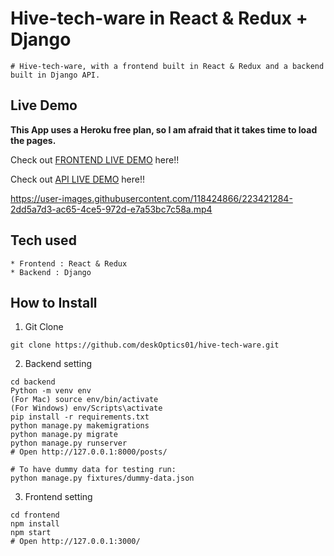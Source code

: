 
# Hive-tech-ware in React & Redux + Django

```
# Hive-tech-ware, with a frontend built in React & Redux and a backend built in Django API.
```

## Live Demo

**This App uses a Heroku free plan, so I am afraid that it takes time to load the pages.**

Check out [FRONTEND LIVE DEMO](https://hive-techware-frontend.mehraasahil.repl.co/) here!!

Check out [API LIVE DEMO](https://hive-techware-backend.mehraasahil.repl.co/) here!!




https://user-images.githubusercontent.com/118424866/223421284-2dd5a7d3-ac65-4ce5-972d-e7a53bc7c58a.mp4






## Tech used

```
* Frontend : React & Redux
* Backend : Django
```

## How to Install

1. Git Clone

```
git clone https://github.com/deskOptics01/hive-tech-ware.git
```

2. Backend setting

```
cd backend
Python -m venv env
(For Mac) source env/bin/activate
(For Windows) env/Scripts\activate
pip install -r requirements.txt
python manage.py makemigrations
python manage.py migrate
python manage.py runserver
# Open http://127.0.0.1:8000/posts/

# To have dummy data for testing run:
python manage.py fixtures/dummy-data.json
```

3. Frontend setting

```
cd frontend
npm install
npm start
# Open http://127.0.0.1:3000/
```
